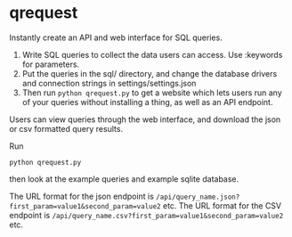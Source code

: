 qrequest
========

Instantly create an API and web interface for SQL queries.


1. Write SQL queries to collect the data users can access. Use :keywords for parameters.
2. Put the queries in the sql/ directory, and change the database drivers and connection strings in settings/settings.json
3. Then run `python qrequest.py` to get a website which lets users run any of your queries without installing a thing, as well as an API endpoint.

Users can view queries through the web interface, and download the json or csv formatted query results.

Run

```
python qrequest.py
```

then look at the example queries and example sqlite database.

The URL format for the json endpoint is `/api/query_name.json?first_param=value1&second_param=value2` etc.
The URL format for the CSV endpoint is `/api/query_name.csv?first_param=value1&second_param=value2` etc.
